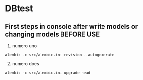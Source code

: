 # DBtest

## First steps in console after write models or changing models BEFORE USE

1. numero uno 

```
alembic -c src/alembic.ini revision --autogenerate
```

2. numero does

```
alembic -c src/alembic.ini upgrade head
```

